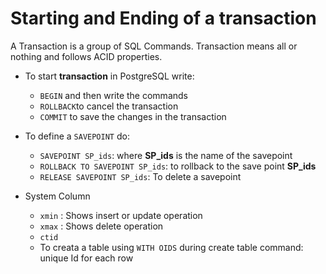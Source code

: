 # Starting and Ending of a transaction

A Transaction is a group of SQL Commands. Transaction means all or nothing and follows ACID properties. 

- To start **transaction** in PostgreSQL write:
  - `BEGIN` and then write the commands
  - `ROLLBACK`to cancel the transaction
  - `COMMIT` to save the changes in the transaction
 
- To define a `SAVEPOINT` do:
  - `SAVEPOINT SP_ids`: where **SP_ids** is the name of the savepoint
  - `ROLLBACK TO SAVEPOINT SP_ids`: to rollback to the save point **SP_ids**
  - `RELEASE SAVEPOINT SP_ids`: To delete a savepoint
 
- System Column
  - `xmin` : Shows insert or update operation
  - `xmax` : Shows delete operation
  - `ctid` 
  - To creata a table using `WITH OIDS` during create table command: unique Id for each row
